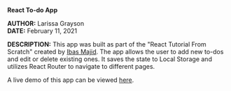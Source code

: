 **React To-do App**

**AUTHOR:**  Larissa Grayson  
**DATE:**  February 11, 2021


**DESCRIPTION:** This app was built as part of the "React Tutorial From Scratch" created by [Ibas Majid](https://ibaslogic.com/react-tutorial-for-beginners/). The app allows the user to add new to-dos and edit or delete existing ones.  It saves the state to Local Storage and utilizes React Router to navigate to different pages.

A live demo of this app can be viewed [here](https://larissagrayson.github.io/react-todo-app/).

